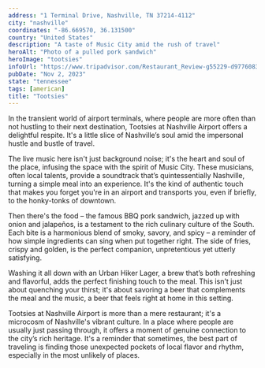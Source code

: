 ```yaml
---
address: "1 Terminal Drive, Nashville, TN 37214-4112"
city: "nashville"
coordinates: "-86.669570, 36.131500"
country: "United States"
description: "A taste of Music City amid the rush of travel"
heroAlt: "Photo of a pulled pork sandwich"
heroImage: "tootsies"
infoUrl: "https://www.tripadvisor.com/Restaurant_Review-g55229-d9776083-Reviews-Tootsies_Orchid_Lounge-Nashville_Davidson_County_Tennessee.html"
pubDate: "Nov 2, 2023"
state: "tennessee"
tags: [american]
title: "Tootsies"
---
```


In the transient world of airport terminals, where people are more often than not hustling to their next destination, Tootsies at Nashville Airport offers a delightful respite. It's a little slice of Nashville’s soul amid the impersonal hustle and bustle of travel.

The live music here isn't just background noise; it's the heart and soul of the place, infusing the space with the spirit of Music City. These musicians, often local talents, provide a soundtrack that’s quintessentially Nashville, turning a simple meal into an experience. It's the kind of authentic touch that makes you forget you're in an airport and transports you, even if briefly, to the honky-tonks of downtown.

Then there's the food – the famous BBQ pork sandwich, jazzed up with onion and jalapeños, is a testament to the rich culinary culture of the South. Each bite is a harmonious blend of smoky, savory, and spicy – a reminder of how simple ingredients can sing when put together right. The side of fries, crispy and golden, is the perfect companion, unpretentious yet utterly satisfying.

Washing it all down with an Urban Hiker Lager, a brew that’s both refreshing and flavorful, adds the perfect finishing touch to the meal. This isn't just about quenching your thirst; it's about savoring a beer that complements the meal and the music, a beer that feels right at home in this setting.

Tootsies at Nashville Airport is more than a mere restaurant; it's a microcosm of Nashville's vibrant culture. In a place where people are usually just passing through, it offers a moment of genuine connection to the city’s rich heritage. It's a reminder that sometimes, the best part of traveling is finding those unexpected pockets of local flavor and rhythm, especially in the most unlikely of places.
